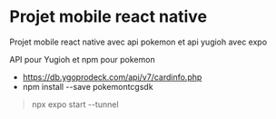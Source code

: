 # Projet mobile react native

Projet mobile react native avec api pokemon et api yugioh avec expo

API pour Yugioh et npm pour pokemon
- https://db.ygoprodeck.com/api/v7/cardinfo.php
- npm install --save pokemontcgsdk

> npx expo start --tunnel
